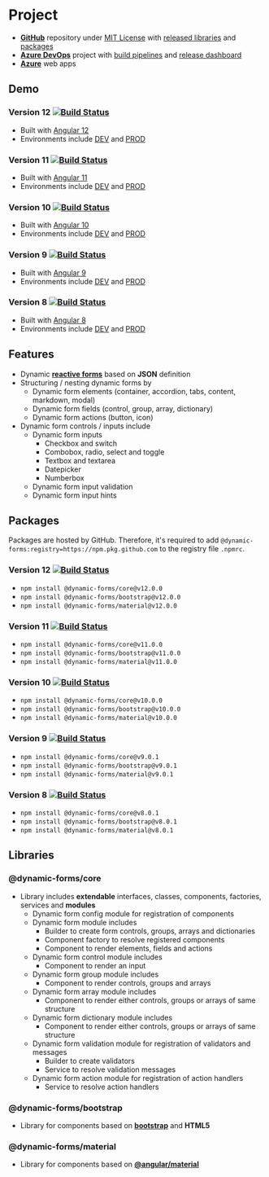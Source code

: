 # **Project**

- [**GitHub**](https://github.com/dynamic-forms/dynamic-forms) repository under [MIT License](https://github.com/dynamic-forms/dynamic-forms/blob/main/LICENSE.md) with [released libraries](https://github.com/dynamic-forms/dynamic-forms/releases) and [packages](https://github.com/dynamic-forms/dynamic-forms/packages)
- [**Azure DevOps**](https://dev.azure.com/alexandergebuhr/dynamic-forms) project with [build pipelines](https://dev.azure.com/alexandergebuhr/dynamic-forms/_build) and [release dashboard](https://dev.azure.com/alexandergebuhr/dynamic-forms/_dashboards/dashboard/75c3b542-d483-4a2c-b7e0-b822a0d4a493)
- [**Azure**](https://dynamic-forms.azurewebsites.net/) web apps

## **Demo**

### **Version 12** [![Build Status](https://dev.azure.com/alexandergebuhr/dynamic-forms/_apis/build/status/dynamic-forms-v12-cd?branchName=12.0.x)](https://dev.azure.com/alexandergebuhr/dynamic-forms/_build/latest?definitionId=22&branchName=12.0.x)

- Built with [Angular 12](https://v12.angular.io/)
- Environments include [DEV](https://dynamic-forms.azurewebsites.net/v12/dev/) and [PROD](https://dynamic-forms.azurewebsites.net/v12/)

### **Version 11** [![Build Status](https://dev.azure.com/alexandergebuhr/dynamic-forms/_apis/build/status/dynamic-forms-v11-cd?branchName=11.0.x)](https://dev.azure.com/alexandergebuhr/dynamic-forms/_build/latest?definitionId=18&branchName=11.0.x)

- Built with [Angular 11](https://v11.angular.io/)
- Environments include [DEV](https://dynamic-forms.azurewebsites.net/v11/dev/) and [PROD](https://dynamic-forms.azurewebsites.net/v11/)

### **Version 10** [![Build Status](https://dev.azure.com/alexandergebuhr/dynamic-forms/_apis/build/status/dynamic-forms-v10-cd?branchName=10.0.x)](https://dev.azure.com/alexandergebuhr/dynamic-forms/_build/latest?definitionId=8&branchName=10.0.x)

- Built with [Angular 10](https://v10.angular.io/)
- Environments include [DEV](https://dynamic-forms.azurewebsites.net/v10/dev/) and [PROD](https://dynamic-forms.azurewebsites.net/v10/)

### **Version 9** [![Build Status](https://dev.azure.com/alexandergebuhr/dynamic-forms/_apis/build/status/dynamic-forms-v9-cd?branchName=9.0.x)](https://dev.azure.com/alexandergebuhr/dynamic-forms/_build/latest?definitionId=4&branchName=9.0.x)

- Built with [Angular 9](https://v9.angular.io/)
- Environments include [DEV](https://dynamic-forms.azurewebsites.net/v9/dev/) and [PROD](https://dynamic-forms.azurewebsites.net/v9/)

### **Version 8** [![Build Status](https://dev.azure.com/alexandergebuhr/dynamic-forms/_apis/build/status/dynamic-forms-v8-cd?branchName=8.0.x)](https://dev.azure.com/alexandergebuhr/dynamic-forms/_build/latest?definitionId=1&branchName=8.0.x)

- Built with [Angular 8](https://v8.angular.io/)
- Environments include [DEV](https://dynamic-forms.azurewebsites.net/v8/dev/) and [PROD](https://dynamic-forms.azurewebsites.net/v8/)

## **Features**

- Dynamic [**reactive forms**](https://angular.io/guide/reactive-forms) based on **JSON** definition
- Structuring / nesting dynamic forms by
  - Dynamic form elements (container, accordion, tabs, content, markdown, modal)
  - Dynamic form fields (control, group, array, dictionary)
  - Dynamic form actions (button, icon)
- Dynamic form controls / inputs include
  - Dynamic form inputs
    - Checkbox and switch
    - Combobox, radio, select and toggle
    - Textbox and textarea
    - Datepicker
    - Numberbox
  - Dynamic form input validation
  - Dynamic form input hints

## **Packages**

Packages are hosted by GitHub. Therefore, it's required to add `@dynamic-forms:registry=https://npm.pkg.github.com` to the registry file `.npmrc`.

### **Version 12** [![Build Status](https://dev.azure.com/alexandergebuhr/dynamic-forms/_apis/build/status/v12/dynamic-forms-v12-publish?branchName=refs/tags/v12.0.0)](https://dev.azure.com/alexandergebuhr/dynamic-forms/_build/latest?definitionId=24&branchName=refs/tags/v12.0.0)

- `npm install @dynamic-forms/core@v12.0.0`
- `npm install @dynamic-forms/bootstrap@v12.0.0`
- `npm install @dynamic-forms/material@v12.0.0`

### **Version 11** [![Build Status](https://dev.azure.com/alexandergebuhr/dynamic-forms/_apis/build/status/v11/dynamic-forms-v11-publish?branchName=refs/tags/v11.0.0)](https://dev.azure.com/alexandergebuhr/dynamic-forms/_build/latest?definitionId=20&branchName=refs/tags/v11.0.0)

- `npm install @dynamic-forms/core@v11.0.0`
- `npm install @dynamic-forms/bootstrap@v11.0.0`
- `npm install @dynamic-forms/material@v11.0.0`

### **Version 10** [![Build Status](https://dev.azure.com/alexandergebuhr/dynamic-forms/_apis/build/status/v10/dynamic-forms-v10-publish?branchName=refs/tags/v10.0.0)](https://dev.azure.com/alexandergebuhr/dynamic-forms/_build/latest?definitionId=12&branchName=refs/tags/v10.0.0)

- `npm install @dynamic-forms/core@v10.0.0`
- `npm install @dynamic-forms/bootstrap@v10.0.0`
- `npm install @dynamic-forms/material@v10.0.0`

### **Version 9** [![Build Status](https://dev.azure.com/alexandergebuhr/dynamic-forms/_apis/build/status/v9/dynamic-forms-v9-publish?branchName=refs/tags/v9.0.1)](https://dev.azure.com/alexandergebuhr/dynamic-forms/_build/latest?definitionId=11&branchName=refs/tags/v9.0.1)

- `npm install @dynamic-forms/core@v9.0.1`
- `npm install @dynamic-forms/bootstrap@v9.0.1`
- `npm install @dynamic-forms/material@v9.0.1`

### **Version 8** [![Build Status](https://dev.azure.com/alexandergebuhr/dynamic-forms/_apis/build/status/v8/dynamic-forms-v8-publish?branchName=refs/tags/v8.0.1)](https://dev.azure.com/alexandergebuhr/dynamic-forms/_build/latest?definitionId=10&branchName=refs/tags/v8.0.1)

- `npm install @dynamic-forms/core@v8.0.1`
- `npm install @dynamic-forms/bootstrap@v8.0.1`
- `npm install @dynamic-forms/material@v8.0.1`

## **Libraries**

### **@dynamic-forms/core**

- Library includes **extendable** interfaces, classes, components, factories, services and **modules**
  - Dynamic form config module for registration of components
  - Dynamic form module includes
    - Builder to create form controls, groups, arrays and dictionaries
    - Component factory to resolve registered components
    - Component to render elements, fields and actions
  - Dynamic form control module includes
    - Component to render an input
  - Dynamic form group module includes
    - Component to render controls, groups and arrays
  - Dynamic form array module includes
    - Component to render either controls, groups or arrays of same structure
  - Dynamic form dictionary module includes
    - Component to render either controls, groups or arrays of same structure
  - Dynamic form validation module for registration of validators and messages
    - Builder to create validators
    - Service to resolve validation messages
  - Dynamic form action module for registration of action handlers
    - Service to resolve action handlers

### **@dynamic-forms/bootstrap**

- Library for components based on [**bootstrap**](https://getbootstrap.com/) and **HTML5**

### **@dynamic-forms/material**

- Library for components based on [**@angular/material**](https://material.angular.io/)
